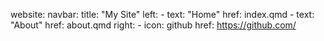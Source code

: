  website:
      navbar:
        title: "My Site"
        left:
          - text: "Home"
            href: index.qmd
          - text: "About"
            href: about.qmd
        right:
          - icon: github
            href: https://github.com/
